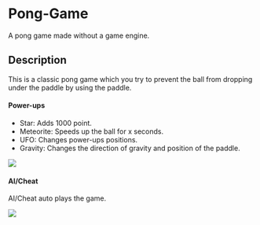 # Pong-Game
A pong game made without a game engine.

## Description

This is a classic pong game which you try to prevent the ball from dropping under the paddle by using the paddle.

#### Power-ups

- Star: Adds 1000 point.
- Meteorite: Speeds up the ball for x seconds.
- UFO: Changes power-ups positions.
- Gravity: Changes the direction of gravity and position of the paddle.

![](https://github.com/Pong-Game/Gameplay.gif)

#### AI/Cheat
AI/Cheat auto plays the game.

![](https://github.com/Pong-Game/Cheat.gif)

